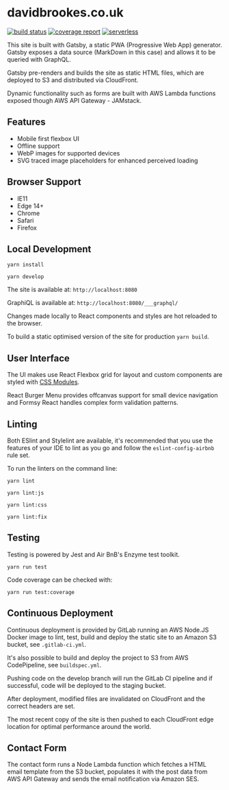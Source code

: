 # davidbrookes.co.uk

[![build status](https://gitlab.com/dbrookes/db-homepage/badges/master/build.svg)](https://gitlab.com/dbrookes/db-homepage/commits/master)
[![coverage report](https://gitlab.com/dbrookes/db-homepage/badges/master/coverage.svg)](https://gitlab.com/dbrookes/db-homepage/commits/master)
[![serverless](http://public.serverless.com/badges/v3.svg)](http://www.serverless.com)

This site is built with Gatsby, a static PWA (Progressive Web App) generator. Gatsby exposes a data source (MarkDown in this case) and allows it to be queried with GraphQL.

Gatsby pre-renders and builds the site as static HTML files, which are deployed to S3 and distributed via CloudFront.

Dynamic functionality such as forms are built with AWS Lambda functions exposed though AWS API Gateway - JAMstack.

## Features

* Mobile first flexbox UI
* Offline support
* WebP images for supported devices
* SVG traced image placeholders for enhanced perceived loading

## Browser Support

* IE11
* Edge 14+
* Chrome
* Safari
* Firefox

## Local Development

`yarn install`

`yarn develop`

The site is available at: `http://localhost:8080`

GraphiQL is available at: `http://localhost:8080/___graphql/`

Changes made locally to React components and styles are hot reloaded to the browser.

To build a static optimised version of the site for production `yarn build`.

## User Interface

The UI makes use React Flexbox grid for layout and custom components are styled with [CSS Modules](https://github.com/css-modules/css-modules).

React Burger Menu provides offcanvas support for small device navigation and Formsy React handles complex form validation patterns.

## Linting

Both ESlint and Stylelint are available, it's recommended that you use the features of your IDE to lint as you go and follow the `eslint-config-airbnb` rule set.

To run the linters on the command line:

`yarn lint`

`yarn lint:js`

`yarn lint:css`

`yarn lint:fix`

## Testing

Testing is powered by Jest and Air BnB's Enzyme test toolkit.

`yarn run test`

Code coverage can be checked with: 

`yarn run test:coverage`

## Continuous Deployment

Continuous deployment is provided by GitLab running an AWS Node.JS Docker image to lint, test, build and deploy the static site to an Amazon S3 bucket, see `.gitlab-ci.yml`.

It's also possible to build and deploy the project to S3 from AWS CodePipeline, see `buildspec.yml`.

Pushing code on the develop branch will run the GitLab CI pipeline and if successful, code will be deployed to the staging bucket. 

After deployment, modified files are invalidated on CloudFront and the correct headers are set. 

The most recent copy of the site is then pushed to each CloudFront edge location for optimal performance around the world.

## Contact Form

The contact form runs a Node Lambda function which fetches a HTML email template from the S3 bucket, populates it with the post data from AWS API Gateway and sends the email notification via Amazon SES.
